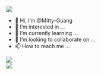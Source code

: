 <img src="https://img.shields.io/badge/你-相信光吗-brightgreen"/>

- 👋 Hi, I’m @Mitty-Guang
- 👀 I’m interested in ...
- 🌱 I’m currently learning ...
- 💞️ I’m looking to collaborate on ...
- 📫 How to reach me ...
<div>
<img src="https://github-readme-stats.vercel.app/api?username=Mitty-Guang&show_icons=true&theme=radical&hide=contribs,prs"/
</div>
<div>
<img src="https://github-readme-stats.vercel.app/api/top-langs/?username=Mitty-Guang&layout=compact"/
</div>
<!---
Mitty-Guang/Mitty-Guang is a ✨ special ✨ repository because its `README.md` (this file) appears on your GitHub profile.
You can click the Preview link to take a look at your changes.
--->

